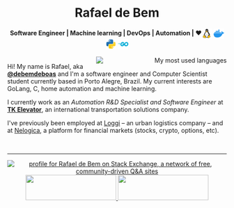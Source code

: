 <h1 align="center">Rafael de Bem</h1>
<div align="center">
    <b>Software Engineer | Machine learning | DevOps | Automation | ❤️<img height="24em" align="center" src="linux-svgrepo-com.svg"/> <img height="24em" align="center" src="docker-svgrepo-com.svg"/> <img height="24em" align="center" src="python-svgrepo-com.svg"/> <img height="24em" align="center" src="go-svgrepo-com.svg"/> </b><br><br>
</div>


<!-- <div align="right" style="margin:auto">
<a href="">
    <img src="https://github-readme-stats.debem.dev/api?username=debemdeboas&show=reviews,prs&show_icons=true&hide=contribs&include_all_commits=true&bg_color=24273a&text_color=cad3f5&icon_color=c6a0f6&title_color=8bd5ca&hide_border=true&disable_animations=true"
        alt="My GitHub Stats"
        height="170em"
        align="right">
</a>
</div> -->
<div align="right" style="margin:auto">
<a href="">
    <img src="https://github-readme-stats.debem.dev/api/top-langs?username=debemdeboas&show_icons=true&exclude_repo=linux-kernel-labsisop,github-readme-stats&hide=jupyter%20notebook&bg_color=24273a&text_color=cad3f5&icon_color=c6a0f6&title_color=8bd5ca&hide_border=true&disable_animations=true&layout=compact&langs_count=8"
        alt="My most used languages"
        width="300em"
        align="right">
</a>
</div>

Hi! My name is Rafael, aka [**@debemdeboas**](https://x.com/debemdeboas) and I'm a software engineer and Computer Scientist student currently based in Porto Alegre, Brazil.
My current interests are GoLang, C, home automation and machine learning.

I currently work as an _Automation R&D Specialist and Software Engineer_ at [**TK Elevator**](https://www.tkelevator.com/us-en/), an international transportation solutions company.

I've previously been employed at [Loggi](https://github.com/loggi/) &ndash; an urban logistics company &ndash; and at [Nelogica](https://www.nelogica.com.br/), a platform for financial markets (stocks, crypto, options, etc).

<br/>

---

<div align="center">

<a href="https://stackexchange.com/users/13744772">
    <img object-fit="cover" src="https://stackexchange.com/users/flair/13744772.png" width="208" height="58" alt="profile for Rafael de Bem on Stack Exchange, a network of free, community-driven Q&amp;A sites" title="profile for Rafael de Bem on Stack Exchange, a network of free, community-driven Q&amp;A sites">
</a>

<a href="https://www.linkedin.com/in/rbem/">
    <img height="58" width="208" object-fit="cover" src="https://img.shields.io/badge/LinkedIn-0077B5?style=for-the-badge&logo=linkedin&logoColor=white">
</a>

<a href="https://gitlab.com/debemdeboas">
    <img height="58" width="208" object-fit="cover" src="https://img.shields.io/badge/gitlab-%23181717.svg?style=for-the-badge&logo=gitlab&logoColor=white">
</a>

</div>
